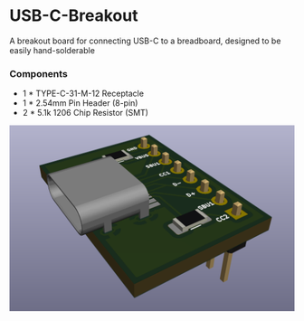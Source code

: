 # USB-C-Breakout
A breakout board for connecting USB-C to a breadboard, designed to be easily hand-solderable

### Components
- 1 * TYPE-C-31-M-12 Receptacle
- 1 * 2.54mm Pin Header (8-pin)
- 2 * 5.1k 1206 Chip Resistor (SMT)

![3D View](/img/3d.png)

